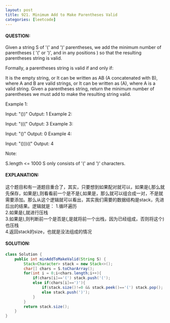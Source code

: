 ```yaml
---
layout: post
title: 921. Minimum Add to Make Parentheses Valid
categories: [leetcode]
---
```

#### QUESTION:
Given a string S of '(' and ')' parentheses, we add the minimum number of parentheses ( '(' or ')', and in any positions ) so that the resulting parentheses string is valid.

Formally, a parentheses string is valid if and only if:

It is the empty string, or
It can be written as AB (A concatenated with B), where A and B are valid strings, or
It can be written as (A), where A is a valid string.
Given a parentheses string, return the minimum number of parentheses we must add to make the resulting string valid.

 

Example 1:

Input: "())"
Output: 1
Example 2:

Input: "((("
Output: 3
Example 3:

Input: "()"
Output: 0
Example 4:

Input: "()))(("
Output: 4
 

Note:

S.length <= 1000
S only consists of '(' and ')' characters.
#### EXPLANATION:

这个题目和有一道题目重合了，其实，只要想到如果配对就可以，如果是(,那么就先保存，如果是),则看看前一个是不是(,如果是，那么就可以组合成一对，不是就需要添加。那么从这个逻辑就可以看出，其实我们需要的数据结构是stack，先进后出的结果。逻辑就是：
1.循环遍历  
2.如果是(,就进行压栈  
3.如果是),则判断前一个是否是(,是就将前一个出栈，因为已经组成，否则将这个)也压栈  
4.返回stack的size，也就是没法组成的情况  

#### SOLUTION:
```JAVA
class Solution {
    public int minAddToMakeValid(String S) {
        Stack<Character> stack = new Stack<>();
        char[] chars = S.toCharArray();
        for(int i = 0;i<chars.length;i++){
            if(chars[i]=='(') stack.push('(');
            else if(chars[i]==')'){
                if(stack.size()!=0 && stack.peek()=='(') stack.pop();
                else stack.push(')');
            }
        }
        return stack.size();
    }
}
```
